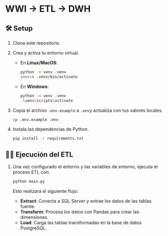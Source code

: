 # WWI -> ETL -> DWH

## 🛠️ Setup

1. Clona este repositorio.

2. Crea y activa tu entorno virtual.

    - En **Linux/MacOS**:
        ```bash
        python -m venv .venv
        source .venv/bin/activate
        ```

    - En **Windows**:
        ```bash
        python -m venv .venv
        .\venv\Scripts\activate
        ```

3. Copia el archivo `.env.example` a `.env`y actualiza con tus valores locales.
    ```bash
    cp .env.example .env
    ```

4. Instala las dependencias de Python.
    ```bash
    pip install -r requirements.txt
    ```

## 🏃‍♀️ Ejecución del ETL

1. Una vez configurado el entorno y las variables de entorno, ejecuta el proceso ETL con:
    ```bash
    python main.py
    ```

    Esto realizará el siguiente flujo:
    - **Extract**: Conecta a SQL Server y extrae los datos de las tablas fuente.
    - **Transform**: Procesa los datos con Pandas para crear las dimensiones.
    - **Load**: Carga las tablas transformadas en la base de datos PostgreSQL.
    